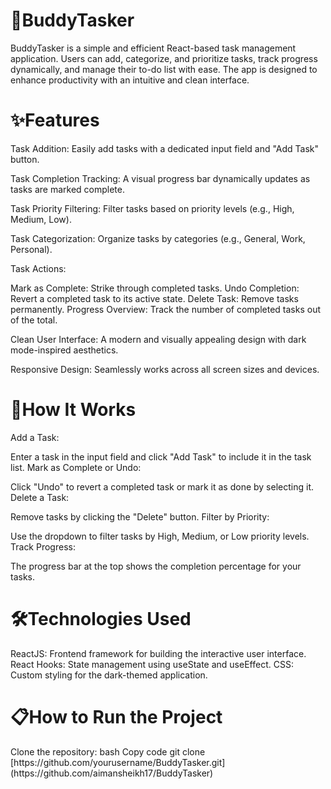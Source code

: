 <h1>🎯BuddyTasker</h1>
BuddyTasker is a simple and efficient React-based task management application. Users can add, categorize, and prioritize tasks, track progress dynamically, and manage their to-do list with ease. The app is designed to enhance productivity with an intuitive and clean interface.

<h1>✨Features</h1>
Task Addition:
Easily add tasks with a dedicated input field and "Add Task" button.

Task Completion Tracking:
A visual progress bar dynamically updates as tasks are marked complete.

Task Priority Filtering:
Filter tasks based on priority levels (e.g., High, Medium, Low).

Task Categorization:
Organize tasks by categories (e.g., General, Work, Personal).

Task Actions:

Mark as Complete: Strike through completed tasks.
Undo Completion: Revert a completed task to its active state.
Delete Task: Remove tasks permanently.
Progress Overview:
Track the number of completed tasks out of the total.

Clean User Interface:
A modern and visually appealing design with dark mode-inspired aesthetics.

Responsive Design:
Seamlessly works across all screen sizes and devices.

<h1>🚀How It Works</h1>
Add a Task:

Enter a task in the input field and click "Add Task" to include it in the task list.
Mark as Complete or Undo:

Click "Undo" to revert a completed task or mark it as done by selecting it.
Delete a Task:

Remove tasks by clicking the "Delete" button.
Filter by Priority:

Use the dropdown to filter tasks by High, Medium, or Low priority levels.
Track Progress:

The progress bar at the top shows the completion percentage for your tasks.
<h1>🛠️Technologies Used</h1>
ReactJS: Frontend framework for building the interactive user interface.
React Hooks: State management using useState and useEffect.
CSS: Custom styling for the dark-themed application.
<h1>📋How to Run the Project</h1>
Clone the repository:
bash
Copy code
git clone [https://github.com/yourusername/BuddyTasker.git](https://github.com/aimansheikh17/BuddyTasker)
